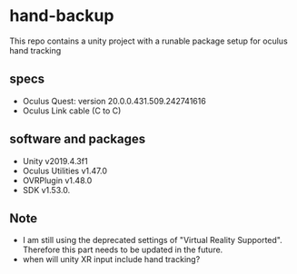 # hand-backup
This repo contains a unity project with a runable package setup for oculus hand tracking

## specs
- Oculus Quest: version 20.0.0.431.509.242741616
- Oculus Link cable (C to C)

## software and packages
- Unity v2019.4.3f1
- Oculus Utilities v1.47.0
- OVRPlugin v1.48.0
- SDK v1.53.0.

## Note
- I am still using the deprecated settings of "Virtual Reality Supported". Therefore this part needs to be updated in the future.
- when will unity XR input include hand tracking?

